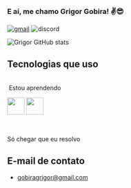 ### E aí, me chamo Grigor Gobira! ✌️😎

[![gmail](https://img.shields.io/badge/Gmail-D14836?style=for-the-badge&logo=gmail&logoColor=white)](gobiragrigor@gmail.com)
![discord](https://img.shields.io/badge/Discord-7289DA?style=for-the-badge&logo=discord&logoColor=white)

![Grigor GitHub stats](https://github-readme-stats.vercel.app/api?username=Irorgg&show_icons=true&theme=tokyonight)

## Tecnologias que uso

<div style="display: inline block"><br/>
  <img align="center" alt="" src=""/>
  Estou aprendendo

<img loading="lazy" src="https://cdn.jsdelivr.net/gh/devicons/devicon/icons/java/java-original.svg" width="40" height="40"/> <img loading="lazy" src="https://cdn.jsdelivr.net/gh/devicons/devicon/icons/linux/linux-original.svg" width="40" height="40"/>
</div><br/>

Só chegar que eu resolvo

## E-mail de contato
- gobiragrigor@gmail.com

